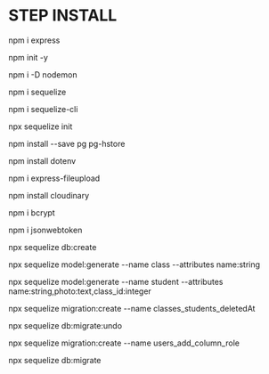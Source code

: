 <h1>STEP INSTALL</h1>

<p>npm i express</p>
<p>npm init -y</p>
<p>npm i -D nodemon</p>
<p>npm i sequelize</p>
<p>npm i sequelize-cli</p>
<p>npx sequelize init</p>
<p>npm install --save pg pg-hstore</p>
<p>npm install dotenv</p>
<p>npm i express-fileupload</p>
<p>npm install cloudinary</p>
<p>npm i bcrypt</p>
<p>npm i jsonwebtoken</p>


<p>npx sequelize db:create</p>
<p>npx sequelize model:generate --name class --attributes name:string</p>
<p>npx sequelize model:generate --name student --attributes name:string,photo:text,class_id:integer</p>
<p>npx sequelize migration:create --name classes_students_deletedAt</p>
<p>npx sequelize db:migrate:undo</p>
<p>npx sequelize migration:create --name users_add_column_role</p>
<p>npx sequelize db:migrate</p>